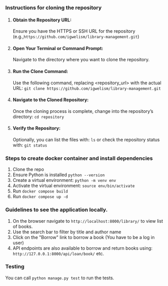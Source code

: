 ### Instructions for cloning the repository

1. #### Obtain the Repository URL:
   Ensure you have the HTTPS or SSH URL for the repository (e.g.,`https://github.com/igwelism/library-management.git`)
2. #### Open Your Terminal or Command Prompt:
    Navigate to the directory where you want to clone the repository.
3. #### Run the Clone Command:
    Use the following command, replacing <repository_url> with the actual URL:
    `git clone https://github.com/igwelism/library-management.git`
4. #### Navigate to the Cloned Repository:
    Once the cloning process is complete, change into the repository’s directory: `cd repository`
5. #### Verify the Repository:
    Optionally, you can list the files with: `ls`
    or check the repository status with: `git status`

### Steps to create docker container and install dependencies
1. Clone the repo
2. Ensure Python is installed `python --version`
3. Create a virtual environment: `python -m venv env`
4. Activate the virtual environment: `source env/bin/activate`
5. Run `docker compose build`
6. Run `docker compose up -d`

### Guidelines to see the application locally.
1. On the browser navigate to `http://localhost:8000/library/` to view list of books.
2. Use the search bar to filter by title and author name
3. Click on the "Borrow" link to borrow a book (You have to be a log in user)
4. API endpoints are also available to borrow and return books using: `http://127.0.0.1:8000/api/loan/book/` etc.

### Testing
You can call `python manage.py test` to run the tests.